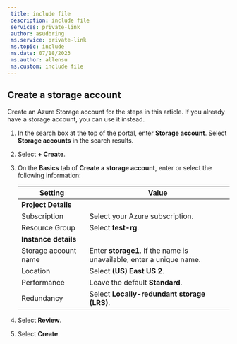 ```yaml
---
 title: include file
 description: include file
 services: private-link
 author: asudbring
 ms.service: private-link
 ms.topic: include
 ms.date: 07/18/2023
 ms.author: allensu
 ms.custom: include file
---
```


## Create a storage account

Create an Azure Storage account for the steps in this article. If you already have a storage account, you can use it instead.

1. In the search box at the top of the portal, enter **Storage account**. Select **Storage accounts** in the search results.

1. Select **+ Create**.

1. On the **Basics** tab of **Create a storage account**, enter or select the following information:

    | Setting | Value                                          |
    |-----------------------|----------------------------------|
    | **Project Details** |  |
    | Subscription | Select your Azure subscription. |
    | Resource Group | Select **test-rg**. |
    | **Instance details** |  |
    | Storage account name | Enter **storage1**. If the name is unavailable, enter a unique name. |
    | Location | Select **(US) East US 2**. |
    | Performance | Leave the default **Standard**. |
    | Redundancy | Select **Locally-redundant storage (LRS)**. |

1. Select **Review**.

1. Select **Create**.